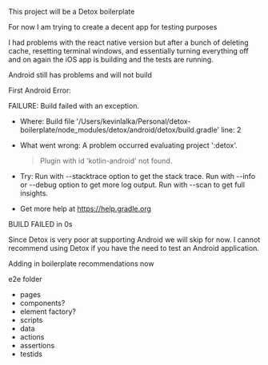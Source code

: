 This project will be a Detox boilerplate

For now I am trying to create a decent app for testing purposes

I had problems with the react native version but after a bunch of deleting cache, resetting terminal windows, and essentially turning everything off and on again the iOS app is building and the tests are running.

Android still has problems and will not build

First Android Error:

FAILURE: Build failed with an exception.

- Where:
  Build file '/Users/kevinlalka/Personal/detox-boilerplate/node_modules/detox/android/detox/build.gradle' line: 2

- What went wrong:
  A problem occurred evaluating project ':detox'.

  > Plugin with id 'kotlin-android' not found.

- Try:
  Run with --stacktrace option to get the stack trace. Run with --info or --debug option to get more log output. Run with --scan to get full insights.

- Get more help at https://help.gradle.org

BUILD FAILED in 0s

Since Detox is very poor at supporting Android we will skip for now. I cannot recommend using Detox if you have the need to test an Android application.

Adding in boilerplate recommendations now

e2e folder

- pages
- components?
- element factory?
- scripts
- data
- actions
- assertions
- testids
